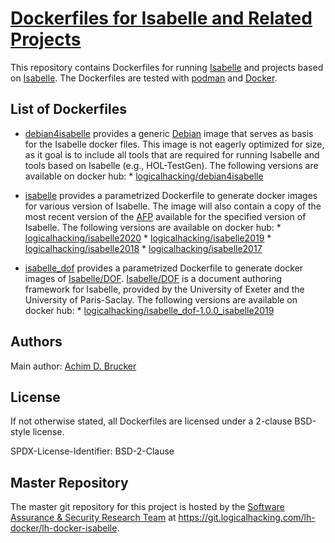 # [Dockerfiles for Isabelle and Related Projects](https://git.logicalhacking.com/lh-docker/lh-docker-isabelle)

This repository contains Dockerfiles for running [Isabelle](https://isabelle.in.tum.de)
and projects based on [Isabelle](https://isabelle.in.tum.de). The Dockerfiles are 
tested with [podman](https://podman.io/) and [Docker](https://www.docker.com). 

## List of Dockerfiles

* [debian4isabelle](debian4isabelle/Dockerfile) provides a generic [Debian](https://www.debian.org)
  image that serves as basis for the Isabelle docker files. This image is not
  eagerly optimized for size, as it goal is to include all tools that are required for
  running Isabelle and tools based on Isabelle (e.g., HOL-TestGen). The following 
  versions are available on docker hub:
      * [logicalhacking/debian4isabelle](https://hub.docker.com/r/logicalhacking/debian4isabelle)

* [isabelle](isabelle/Dockerfile) provides a parametrized Dockerfile to generate docker
  images for various version of Isabelle. The image will also contain a copy of the most
  recent version of the [AFP](https://www.isa-afp.org) available for the specified
  version of Isabelle. The following versions are available on docker hub:
      * [logicalhacking/isabelle2020](https://hub.docker.com/r/logicalhacking/isabelle2020)
      * [logicalhacking/isabelle2019](https://hub.docker.com/r/logicalhacking/isabelle2019)
      * [logicalhacking/isabelle2018](https://hub.docker.com/r/logicalhacking/isabelle2018)
      * [logicalhacking/isabelle2017](https://hub.docker.com/r/logicalhacking/isabelle2017)

* [isabelle_dof](isabelle_dof/Dockerfile) provides a parametrized Dockerfile to generate
  docker images of [Isabelle/DOF](https://git.logicalhacking.com/isabelle_dof/isabelle_dof).
  [Isabelle/DOF](https://git.logicalhacking.com/isabelle_dof/isabelle_dof) is a document
  authoring framework for Isabelle, provided by the University of Exeter and the University
  of Paris-Saclay. The following versions are available on docker hub:
      * [logicalhacking/isabelle_dof-1.0.0_isabelle2019](https://hub.docker.com/r/logicalhacking/isabelle_dof-1.0.0_isabelle2019)

## Authors

Main author: [Achim D. Brucker](http://www.brucker.ch/)

## License

If not otherwise stated, all Dockerfiles are licensed under a 2-clause
BSD-style license.

SPDX-License-Identifier: BSD-2-Clause

## Master Repository

The master git repository for this project is hosted by the [Software
Assurance & Security Research Team](https://logicalhacking.com) at
<https://git.logicalhacking.com/lh-docker/lh-docker-isabelle>.
